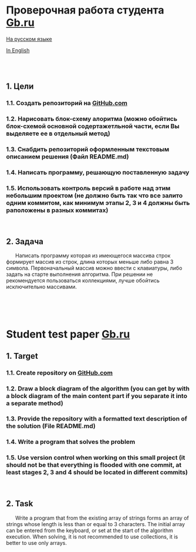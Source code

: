 # Проверочная работа студента [Gb.ru](https://gb.ru/)

[На русском языке](#ru) 

[In English](#En)

<br><br>

<a name ="Ru"></a>

## 1. Цели

### 1.1. Создать репозиторий на [GitHub.com](https://github.com/)
### 1.2. Нарисовать блок-схему алоритма (можно обойтись блок-схемой основной содертажетльной части, если Вы выделяете ее в отдельный метод)
### 1.3. Снабдить репозиторий оформленным текстовым описанием решения (Файл README.md)
### 1.4. Написать программу, решающую поставленную задачу
### 1.5. Использовать контроль версий в работе над этим небольшим проектом (не должно быть так что все залито одним коммитом, как минимум этапы 2, 3 и 4 должны быть раположены в разных коммитах)

<br>

## 2. Задача
<p style = text-indent:25px> Написать программу которая из имеющегося массива строк формирует массив из строк, длина которых меньше либо равна 3 символа. Первоначальный массив можно ввести с клавиатуры, либо задать на старте выполнения алгоритма. При решении не рекомендуется пользоваться коллекциями, лучше обойтись исключительно массивами.</p>

<br><br><br>


<a name ="En"></a>

# Student test paper [Gb.ru](https://gb.ru/)

## 1. Target
### 1.1. Create repository on [GitHub.com](https://github.com/)
### 1.2. Draw a block diagram of the algorithm (you can get by with a block diagram of the main content part if you separate it into a separate method)
### 1.3. Provide the repository with a formatted text description of the solution (File README.md)
### 1.4. Write a program that solves the problem
### 1.5. Use version control when working on this small project (it should not be that everything is flooded with one commit, at least stages 2, 3 and 4 should be located in different commits)

<br>

## 2. Task
<p style = text-indent:25px>Write a program that from the existing array of strings forms an array of strings whose length is less than or equal to 3 characters. The initial array can be entered from the keyboard, or set at the start of the algorithm execution. When solving, it is not recommended to use collections, it is better to use only arrays.</p>
